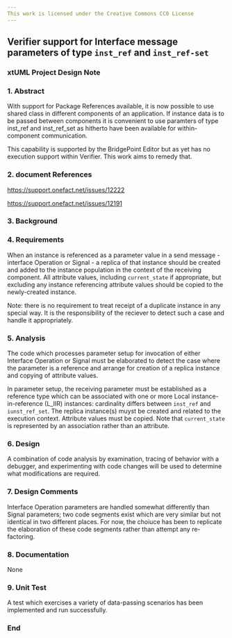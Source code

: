 ```yaml
---
This work is licensed under the Creative Commons CC0 License
---
```


## Verifier support for Interface message parameters of type `inst_ref` and `inst_ref-set`

### xtUML Project Design Note


### 1. Abstract


With support for Package References available, it is now possible to use shared class in different components of an application. 
If instance data is to be passed between components it is convenient to use paramters of type inst_ref and inst_ref_set as hitherto 
have been available for within-component communication.

This capability is supported by the BridgePoint Editor but as yet has no execution support within Verifier. 
This work aims to remedy that.

### 2. document References

https://support.onefact.net/issues/12222

https://support.onefact.net/issues/12191

### 3. Background

### 4. Requirements

When an instance is referenced as a parameter value in a send message - interface Operation or Signal - a replica of that instance 
should be created and added to the instance population in the context of the receiving component. All attribute values, including 
`current_state` if appropriate, but excluding any instance referencing attribute values should be copied to the newly-created instance.

Note: there is no requirement to treat receipt of a duplicate instance in any special way. It is the responsibility of the reciever 
to detect such a case and handle it appropriately.


### 5. Analysis

The code which processes parameter setup for invocation of either Interface Operation or Signal must be elaborated to detect the case 
where the parameter is a reference and arrange for creation of a replica instance and copying of attribute values.

In parameter setup, the receiving parameter must be established as a reference type which can be associated with one or more Local 
instance-in-reference (L_IIR) instances: cardinality differs between `inst_ref` and `iunst_ref_set`. The replica instance(s) muyst be created
and related to the execution context. Attribute values must be copied. Note that `current_state` is represented by an association rather 
than an attribute.


### 6. Design

A combination of code analysis by examination, tracing of behavior with a debugger, and experimenting with code changes will be used to 
determine what modifications are required.

### 7. Design Comments

Interface Operation parameters are handled somewhat differently than Signal parameters; two code segments exist which are very similar 
but not identical in two different places. For now, the choiuce has been to replicate the elaboration of these code segments rather than 
attempt any re-factoring.

### 8. Documentation

None

### 9. Unit Test

A test which exercises a variety of data-passing scenarios has been implemented and run successfully.

### End
